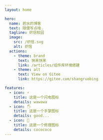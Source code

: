 ```yaml
---
layout: home

hero:
  name: 若水的博客
  text: 随便写点啥.
  tagline: 织信校园
  image:
    src: /织信.svg
    alt: 织信
  actions:
    - theme: brand
      text: 快来快来
      link: /articles/组件库环境搭建
    - theme: alt
      text: View on Gitee
      link: https://gitee.com/shangruobing

features:
  - icon: ⚡️
    title: 这是一个闪电图标
    details: wawawa
  - icon: 🖐
    title: 这是一个手掌图标
    details: good...
  - icon: 🔧️
    title: 这是一个修理图标
    details: cocococo
---
```

